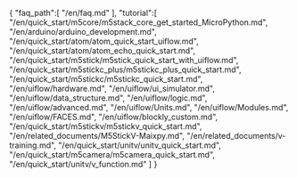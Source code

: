 {
    "faq_path":[
        "/en/faq.md"
    ],
    "tutorial":[
        "/en/quick_start/m5core/m5stack_core_get_started_MicroPython.md",
        "/en/arduino/arduino_development.md",
        "/en/quick_start/atom/atom_quick_start_uiflow.md",
        "/en/quick_start/atom/atom_echo_quick_start.md",
        "/en/quick_start/m5stick/m5stick_quick_start_with_uiflow.md",
        "/en/quick_start/m5stickc_plus/m5stickc_plus_quick_start.md",
        "/en/quick_start/m5stickc/m5stickc_quick_start.md",
        "/en/uiflow/hardware.md",
        "/en/uiflow/ui_simulator.md",
        "/en/uiflow/data_structure.md",
        "/en/uiflow/logic.md",
        "/en/uiflow/advanced.md",
        "/en/uiflow/Units.md",
        "/en/uiflow/Modules.md",
        "/en/uiflow/FACES.md",
        "/en/uiflow/blockly_custom.md",
        "/en/quick_start/m5stickv/m5stickv_quick_start.md",
        "/en/related_documents/M5StickV-Maixpy.md",
        "/en/related_documents/v-training.md",
        "/en/quick_start/unitv/unitv_quick_start.md",
        "/en/quick_start/m5camera/m5camera_quick_start.md",
        "/en/quick_start/unitv/v_function.md"
    ]
}
